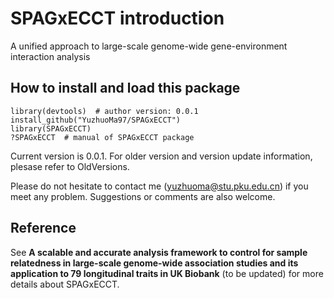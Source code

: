 # SPAGxECCT introduction
A unified approach to large-scale genome-wide gene-environment interaction analysis
## How to install and load this package
```
library(devtools)  # author version: 0.0.1
install_github("YuzhuoMa97/SPAGxECCT")
library(SPAGxECCT)
?SPAGxECCT  # manual of SPAGxECCT package
```
Current version is 0.0.1. For older version and version update information, plesase refer to OldVersions.  

Please do not hesitate to contact me (yuzhuoma@stu.pku.edu.cn) if you meet any problem. Suggestions or comments are also welcome.
## Reference
See **A scalable and accurate analysis framework to control for sample relatedness in large-scale genome-wide association studies and its application to 79 longitudinal traits in UK Biobank** (to be updated) for more details about SPAGxECCT.







